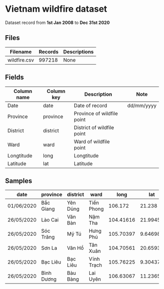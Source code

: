 # Vietnam wildfire dataset

Dataset record from **1st Jan 2008** to **Dec 31st 2020**

## Files

| Filename     | Records | Descriptions |
| ------------ | ------- | ------------ |
| wildfire.csv | 997218  | None         |

## Fields


| Column name | Column key | Description                | Note       |
| ----------- | ---------- | -------------------------- | ---------- |
| Date        | date       | Date of record             | dd/mm/yyyy |
| Province    | province   | Province of wildfile point |            |
| District    | district   | District of wildfile point |            |
| Ward        | ward       | Ward of wildfile point     |            |
| Longtitude  | long       | Longtitude                 |            |
| Latitude    | lat        | Latitude                   |            |

## Samples

| date       | province   | district | ward       | long      | lat      |
| ---------- | ---------- | -------- | ---------- | --------- | -------- |
| 01/06/2020 | Bắc Giang  | Yên Dũng | Tiền Phong | 106.172   | 21.238   |
| 26/05/2020 | Lào Cai    | Văn Bàn  | Nậm Tha    | 104.41616 | 21.99459 |
| 26/05/2020 | Sóc Trăng  | Mỹ Tú    | Hưng  Phú  | 105.70397 | 9.64698  |
| 26/05/2020 | Sơn La     | Vân Hồ   | Tân Xuân   | 104.70561 | 20.6593  |
| 26/05/2020 | Bạc Liêu   | Bạc Liêu | Vĩnh Trạch | 105.76225 | 9.30437  |
| 26/05/2020 | Bình Dương | Bàu Bàng | Lai Uyên   | 106.63067 | 11.23651 |